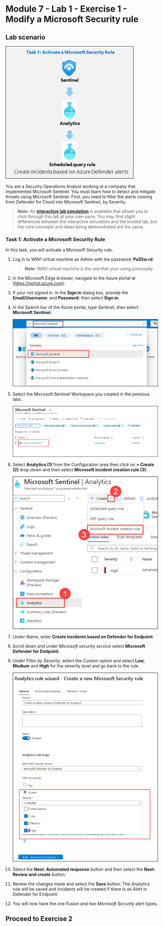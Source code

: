 # Module 7 - Lab 1 - Exercise 1 - Modify a Microsoft Security rule

## Lab scenario

![Lab overview.](../Media/sc1.png)

You are a Security Operations Analyst working at a company that implemented Microsoft Sentinel. You must learn how to detect and mitigate threats using Microsoft Sentinel. First, you need to filter the alerts coming from Defender for Cloud into Microsoft Sentinel, by Severity. 

>**Note:** An **[interactive lab simulation](https://mslabs.cloudguides.com/guides/SC-200%20Lab%20Simulation%20-%20Modify%20a%20Microsoft%20Security%20rule)** is available that allows you to click through this lab at your own pace. You may find slight differences between the interactive simulation and the hosted lab, but the core concepts and ideas being demonstrated are the same. 


     
### Task 1: Activate a Microsoft Security Rule

In this task, you will activate a Microsoft Security rule.

1. Log in to WIN1 virtual machine as Admin with the password: **Pa55w.rd**.

    >**Note:** WIN1 virtual machine is the one that your using previuosly.

1. In the Microsoft Edge browser, navigate to the Azure portal at (https://portal.azure.com).

1. If your not signed in. In the **Sign in** dialog box, provide the **Email/Username:** <inject key="AzureAdUserEmail"></inject> and **Password:** <inject key="AzureAdUserPassword"></inject> then select  **Sign in**.

1. In the Search bar of the Azure portal, type *Sentinel*, then select **Microsoft Sentinel**.

    ![Picture 1](../Media/sc-200-19.png)

1. Select the Microsoft Sentinel Workspace you created in the previous labs.

    ![Picture 1](../Media/xx2.png)

1. Select **Analytics (1)** from the Configuration area then click on  **+ Create (2)** drop down and then select **Microsoft incident creation rule (3)**.

    ![Picture 1](../Media/sc-200-24.png)

1. Under *Name*, enter **Create incidents based on Defender for Endpoint**.

1. Scroll down and under *Microsoft security service* select **Microsoft Defender for Endpoint**.

1. Under *Filter by Severity*, select the *Custom* option and select **Low**, **Medium** and **High** for the severity level and go back to the rule.

    ![Picture 1](../Media/xx1.png)

1. Select the **Next: Automated response** button and then select the **Next: Review and create** button.

1. Review the changes made and select the **Save** button. The Analytics rule will be saved and incidents will be created if there is an Alert in Defender for Endpoint.

1. You will now have the one *Fusion* and two *Microsoft Security* alert types.
   
## Proceed to Exercise 2
